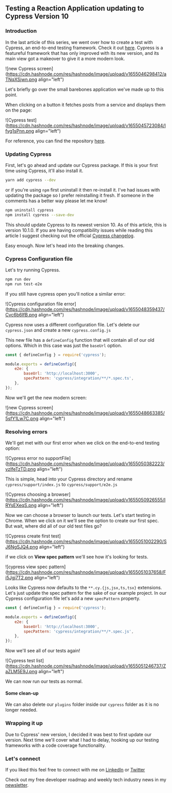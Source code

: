## Testing a Reaction Application updating to Cypress Version 10

### Introduction

In the last article of this series, we went over how to create a test with Cypress, an end-to-end testing framework. Check it out [here](https://relatablecode.com/testing-a-react-application-creating-a-cypress-test). Cypress is a featureful framework that has only improved with its new version, and its main view got a makeover to give it a more modern look.

![new Cypress screen](https://cdn.hashnode.com/res/hashnode/image/upload/v1655046298412/aTNqXSjwn.png align="left")

Let's briefly go over the small barebones application we've made up to this point.

When clicking on a button it fetches posts from a service and displays them on the page:

![Cypress test](https://cdn.hashnode.com/res/hashnode/image/upload/v1655045723084/lfvg1sPnn.png align="left")

For reference, you can find the repository [here](https://github.com/diballesteros/react-testing).

### Updating Cypress

First, let's go ahead and update our Cypress package. If this is your first time using Cypress, it'll also install it.

```bash
yarn add cypress --dev
```

or if you're using `npm` first uninstall it then re-install it. I've had issues with updating the package so I prefer reinstalling it fresh. If someone in the comments has a better way please let me know!

```bash
npm uninstall cypress
npm install cypress --save-dev
```

This should update Cypress to its newest version 10. As of this article, this is version 10.1.0. If you are having compatibility issues while reading this article I suggest checking out the official [Cypress changelog](https://docs.cypress.io/guides/references/changelog).

Easy enough. Now let's head into the breaking changes.

### Cypress Configuration file

Let's try running Cypress.

```js
npm run dev
npm run test-e2e
```

If you still have cypress open you'll notice a similar error:

![Cypress configuration file error](https://cdn.hashnode.com/res/hashnode/image/upload/v1655048359437/Cvc6b6IfB.png align="left")

Cypress now uses a different configuration file. Let's delete our `cypress.json` and create a new `cypress.config.js`

This new file has a `defineConfig` function that will contain all of our old options. Which in this case was just the `baseUrl` option.

```js
const { defineConfig } = require('cypress');

module.exports = defineConfig({
	e2e: {
		baseUrl: 'http://localhost:3000',
        specPattern: 'cypress/integration/**/*.spec.ts',
	},
});
```

Now we'll get the new modern screen:

![new Cypress screen](https://cdn.hashnode.com/res/hashnode/image/upload/v1655048663385/5sfY1Lw7C.png align="left")


### Resolving errors

We'll get met with our first error when we click on the end-to-end testing option:

![Cypress error no supportFile](https://cdn.hashnode.com/res/hashnode/image/upload/v1655050382223/vzIfeTzTD.png align="left")

This is simple, head into your Cypress directory and rename `cypress/support/index.js` to `cypress/support/e2e.js`

![Cypress choosing a browser](https://cdn.hashnode.com/res/hashnode/image/upload/v1655050926555/IRYsEXeqS.png align="left")

Now we can choose a browser to launch our tests. Let's start testing in Chrome. When we click on it we'll see the option to create our first spec. But wait, where did all of our old test files go?

![Cypress create first test](https://cdn.hashnode.com/res/hashnode/image/upload/v1655051002290/SJ6NgSJQ4.png align="left")

if we click on **View spec pattern** we'll see how it's looking for tests.

![cypress view spec pattern](https://cdn.hashnode.com/res/hashnode/image/upload/v1655051037658/Fi5Jgj7T2.png align="left")

Looks like Cypress now defaults to the `**.cy.{js,jsx,ts,tsx}` extensions. Let's just update the spec pattern for the sake of our example project. In our Cypress configuration file let's add a new `specPattern` property.

```js
const { defineConfig } = require('cypress');

module.exports = defineConfig({
	e2e: {
		baseUrl: 'http://localhost:3000',
        specPattern: 'cypress/integration/**/*.spec.js',
	},
});
```
Now we'll see all of our tests again!

![Cypress test list](https://cdn.hashnode.com/res/hashnode/image/upload/v1655051246737/ZaZLM5E9J.png align="left")

We can now run our tests as normal.

#### Some clean-up

We can also delete our `plugins` folder inside our `cypress` folder as it is no longer needed.

### Wrapping it up

Due to Cypress' new version, I decided it was best to first update our version. Next time we'll cover what I had to delay, hooking up our testing frameworks with a code coverage functionality.

### Let's connect

If you liked this feel free to connect with me on [LinkedIn](https://www.linkedin.com/in/relatablecode) or [Twitter](https://twitter.com/relatablecoder)

Check out my free developer roadmap and weekly tech industry news in my [newsletter](https://relatablecode.substack.com/).

